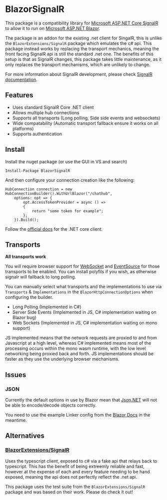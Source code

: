 # BlazorSignalR
This package is a compatibility library for [Microsoft ASP.NET Core SignalR](https://github.com/aspnet/SignalR) to allow it to run on [Microsoft ASP.NET Blazor](https://github.com/aspnet/Blazor).

The package is an addon for the existing .net client for SingalR, this is unlike the ```BlazorExtensions/SignalR``` package which emulates the c# api. This package instead works by replacing the transport mechanics, meaning the front facing SignalR api is still the standard .net one. The benefits of this setup is that as SignalR changes, this package takes little maintenance, as it only replaces the transport mechanisms, which are unlikely to change.

For more information about SignalR development, please check [SignalR documentation](https://docs.microsoft.com/en-us/aspnet/core/signalr/introduction?view=aspnetcore-2.1).

## Features

- Uses standard SignalR Core .NET client
- Allows multiple hub connections
- Supports all transports (Long polling, Side side events and websockets)
- Wide compatability (Automatic transport fallback ensure it works on all platforms)
- Supports authentication

## Install

Install the nuget package (or use the GUI in VS and search)
```
Install-Package BlazorSignalR
```

And then configure your connection creation like the following:

```
HubConnection connection = new HubConnectionBuilder().WithUrlBlazor("/chathub",
    options: opt => {
        opt.AccessTokenProvider = async () =>
        {
            return "some token for example";
        };
    }).Build();
```

Follow the [official docs](https://docs.microsoft.com/en-us/aspnet/core/signalr/dotnet-client?view=aspnetcore-2.1) for the .NET core client.

## Transports
**All transports work**

You will require browser support for [WebSocket](https://caniuse.com/#feat=websockets) and [EventSource](https://caniuse.com/#feat=eventsource) for those transports to be enabled. You can install polyfils if you wish, as otherwise signalr will fallback to long polling.

You can manually select what transports and the implementations to use via ```Transports``` & ```Implementations``` in the ```BlazorHttpConnectionOptions``` when configuring the builder.

- Long Polling (Implemented in C#)
- Server Side Events (Implemented in JS, C# implementation waiting on Blazor bug)
- Web Sockets (Implemented in JS, C# implementation waiting on mono support)

JS implemented means that the network requests are proxied to and from Javascript at a high level, whereas C# implemented means most of the processing occurs within the mono wasm runtime, with the low level networking being proxied back and forth. JS implementations should be faster as they use the underlying browser mechanisms.

## Issues

### JSON
Currently the default options in use by Blazor mean that [Json.NET](https://github.com/csnewman/BlazorSignalR) will not be able to encode/decode objects correctly. 

You need to use the example Linker config from the [Blazor Docs](https://blazor.net/docs/host-and-deploy/configure-linker.html) in the meantime.

## Alternatives

### [BlazorExtensions/SignalR](https://github.com/BlazorExtensions/SignalR)
Uses the typescript client, exposed to c# via a fake api that relays back to typescript. This has the benefit of being extreemly reliable and fast, however at the expense of each and every feature needing to be hand exposed, meaning the api does not perfectly reflect the .net api.

This package uses the test suite from the ```BlazorExtensions/SignalR``` package and was based on their work. Please do check it out!
